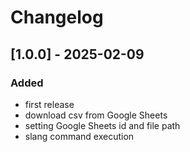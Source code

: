 # Changelog

## [1.0.0] - 2025-02-09
### Added
- first release
- download csv from Google Sheets
- setting Google Sheets id and file path
- slang command execution